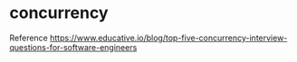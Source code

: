 # concurrency
Reference https://www.educative.io/blog/top-five-concurrency-interview-questions-for-software-engineers



